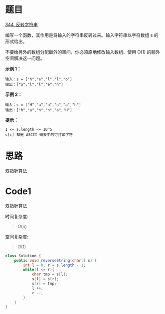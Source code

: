# 题目

[344. 反转字符串](https://leetcode.cn/problems/reverse-string/)

编写一个函数，其作用是将输入的字符串反转过来。输入字符串以字符数组 s 的形式给出。

不要给另外的数组分配额外的空间，你必须原地修改输入数组、使用 O(1) 的额外空间解决这一问题。

**示例 1：**
``` 
输入：s = ["h","e","l","l","o"]
输出：["o","l","l","e","h"]
```

**示例 2：**
``` 
输入：s = ["H","a","n","n","a","h"]
输出：["h","a","n","n","a","H"]
```


**提示：**
``` 
1 <= s.length <= 10^5
s[i] 都是 ASCII 码表中的可打印字符
```

# 思路
双指针算法

# Code1
双指针算法

时间复杂度:
> $O(n)$  

空间复杂度:
> $O(1)$

```Java
class Solution {
    public void reverseString(char[] s) {
        int l = 0, r = s.length - 1;
        while(l <= r){
            char tmp = s[l];
            s[l] = s[r];
            s[r] = tmp;
            l ++;
            r --;
        }
    }
}
```